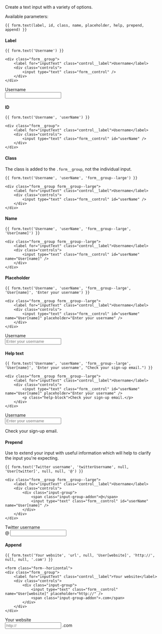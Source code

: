 Create a text input with a variety of options.

Available parameters:

	{{ form.text(label, id, class, name, placeholder, help, prepend, append) }}

#### Label

	{{ form.text('Username') }}

	<div class="form__group">
        <label for="inputText" class="control__label">Username</label>
        <div class="controls">
            <input type="text" class="form__control" />
		</div>
    </div>

<form class="form--horizontal">
<div class="form__group">
    <label for="inputText" class="control__label">Username</label>
    <div class="controls">
        <input type="text" class="form__control" />
	</div>
</div>
</form>

#### ID

	{{ form.text('Username', 'userName') }}

	<div class="form__group">
        <label for="inputText" class="control__label">Username</label>
        <div class="controls">
            <input type="text" class="form__control" id="userName" />
		</div>
    </div>

#### Class

The class is added to the `.form__group`, not the individual input.

	{{ form.text('Username', 'userName', 'form__group--large') }}

	<div class="form__group form__group--large">
        <label for="inputText" class="control__label">Username</label>
        <div class="controls">
            <input type="text" class="form__control" id="userName" />
		</div>
    </div>

#### Name

	{{ form.text('Username', 'userName', 'form__group--large', 'User[name]') }}

	<div class="form__group form__group--large">
        <label for="inputText" class="control__label">Username</label>
        <div class="controls">
            <input type="text" class="form__control" id="userName" name="User[name]" />
		</div>
    </div>

#### Placeholder

	{{ form.text('Username', 'userName', 'form__group--large', 'User[name]', 'Enter your username') }}

	<div class="form__group form__group--large">
        <label for="inputText" class="control__label">Username</label>
        <div class="controls">
            <input type="text" class="form__control" id="userName" name="User[name]" placeholder="Enter your username" />
		</div>
    </div>

<form class="form--horizontal">
<div class="form__group form__group--large">
    <label for="inputText" class="control__label">Username</label>
    <div class="controls">
        <input type="text" class="form__control" id="userName" name="User[name]" placeholder="Enter your username" />
	</div>
</div>
</form>

#### Help text

	{{ form.text('Username', 'userName', 'form__group--large', 'User[name]', 'Enter your username', "Check your sign-up email.") }}

	<div class="form__group form__group--large">
        <label for="inputText" class="control__label">Username</label>
        <div class="controls">
            <input type="text" class="form__control" id="userName" name="User[name]" placeholder="Enter your username" />
            <p class="help-block">Check your sign-up email.</p>
		</div>
    </div>

<form class="form--horizontal">
<div class="form__group form__group--large">
    <label for="inputText" class="control__label">Username</label>
    <div class="controls">
        <input type="text" class="form__control" id="userName" name="User[name]" placeholder="Enter your username" />
        <p class="help-block">Check your sign-up email.</p>
	</div>
</div>
</form>

#### Prepend

Use to extend your input with useful information which will help to clarify the input you're expecting.

	{{ form.text('Twitter username', 'twitterUsername', null, 'User[twitter]', null, null, '@') }}

	<div class="form__group form__group--large">
        <label for="inputText" class="control__label">Username</label>
        <div class="controls">
	        <div class="input-group">
		    	<span class="input-group-addon">@</span>
		        <input type="text" class="form__control" id="userName" name="User[name]" />
			</div>
		</div>
    </div>

<form class="form--horizontal">
<div class="form__group">
    <label for="inputText" class="control__label">Twitter 
    username</label>
    <div class="controls">
    	<div class="input-group">
	    	<span class="input-group-addon">@</span>
	        <input type="text" class="form__control" id="twitterUsername" name="User[twitter]" />
		</div>
	</div>
</div>
</form>

#### Append

	{{ form.text('Your website', 'url', null, 'User[website]', 'http://', null, null, '.com') }}

	<form class="form--horizontal">
	<div class="form__group">
	    <label for="inputText" class="control__label">Your website</label>
	    <div class="controls">
	    	<div class="input-group">
		        <input type="text" class="form__control" name="User[website]" placeholder="http://" />
		        <span class="input-group-addon">.com</span>
			</div>
		</div>
	</div>

<form class="form--horizontal">
<div class="form__group">
    <label for="inputText" class="control__label">Your website</label>
    <div class="controls">
    	<div class="input-group">
	        <input type="text" class="form__control" name="User[website]" placeholder="http://" />
	        <span class="input-group-addon">.com</span>
		</div>
	</div>
</div>
</form>